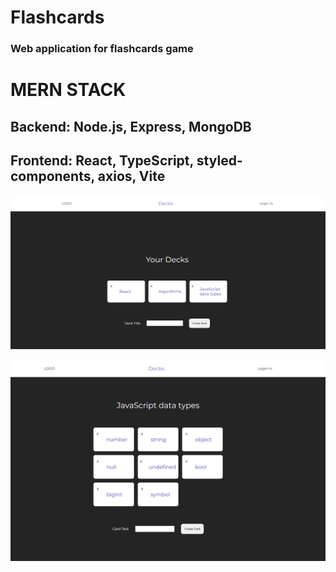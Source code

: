 # Flashcards
### Web application for flashcards game

# MERN STACK
## Backend: Node.js, Express, MongoDB
## Frontend: React, TypeScript, styled-components, axios, Vite

![img.png](img.png)

![img_1.png](img_1.png)